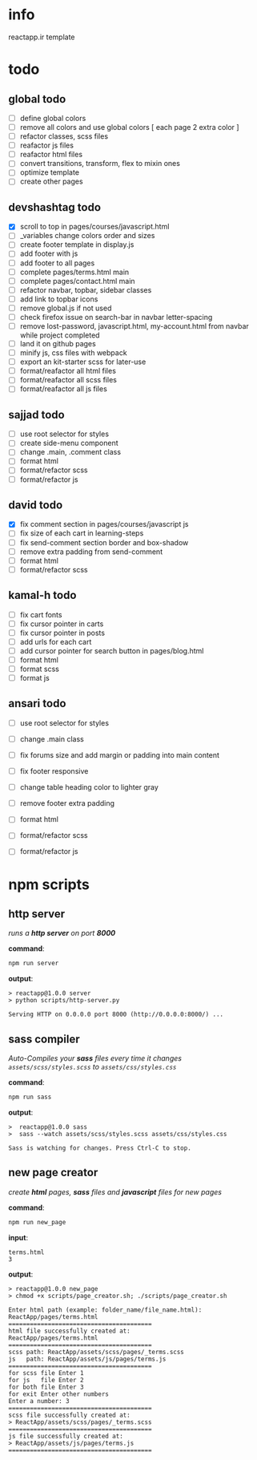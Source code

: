 # info                      
reactapp.ir template 

# todo
## global todo
- [ ] define global colors
- [ ] remove all colors and use global colors [ each page 2 extra color ]
- [ ] refactor classes, scss files
- [ ] reafactor js files
- [ ] reafactor html files
- [ ] convert transitions, transform, flex to mixin ones
- [ ] optimize template
- [ ] create other pages

## devshashtag todo
- [x] scroll to top in pages/courses/javascript.html
- [ ] \_variables change colors order and sizes
- [ ] create footer template in display.js
- [ ] add footer with js
- [ ] add footer to all pages
- [ ] complete pages/terms.html main
- [ ] complete pages/contact.html main
- [ ] refactor navbar, topbar, sidebar classes
- [ ] add link to topbar icons
- [ ] remove global.js if not used
- [ ] check firefox issue on search-bar in navbar letter-spacing
- [ ] remove lost-password, javascript.html, my-account.html from navbar while project completed
- [ ] land it on github pages
- [ ] minify js, css files with webpack
- [ ] export an kit-starter scss for later-use 
- [ ] format/reafactor all html files
- [ ] format/reafactor all scss files
- [ ] format/reafactor all js files

## sajjad todo
- [ ] use root selector for styles
- [ ] create side-menu component
- [ ] change .main, .comment class 
- [ ] format html 
- [ ] format/refactor scss 
- [ ] format/refactor js

## david todo
- [x] fix comment section in pages/courses/javascript js
- [ ] fix size of each cart in learning-steps
- [ ] fix send-comment section border and box-shadow
- [ ] remove extra padding from send-comment
- [ ] format html 
- [ ] format/refactor scss 

## kamal-h todo
- [ ] fix cart fonts 
- [ ] fix cursor pointer in carts
- [ ] fix cursor pointer in posts
- [ ] add urls for each cart
- [ ] add cursor pointer for search button in pages/blog.html
- [ ] format html 
- [ ] format scss 
- [ ] format js

## ansari todo
- [ ] use root selector for styles
- [ ] change .main class 
- [ ] fix forums size and add margin or padding into main content
- [ ] fix footer responsive
- [ ] change table heading color to lighter gray
- [ ] remove footer extra padding
- [ ] format html 
- [ ] format/refactor scss 
- [ ] format/refactor js


# npm scripts

## http server

*runs a **http server** on port **8000***

**command**:
```bash 
npm run server
```
**output**:
```console
> reactapp@1.0.0 server
> python scripts/http-server.py

Serving HTTP on 0.0.0.0 port 8000 (http://0.0.0.0:8000/) ...
```

## sass compiler
*Auto-Compiles your **sass** files every time it changes* *`assets/scss/styles.scss` to `assets/css/styles.css`*

**command**:
```bash 
npm run sass
```

**output**:
```console
>  reactapp@1.0.0 sass
>  sass --watch assets/scss/styles.scss assets/css/styles.css

Sass is watching for changes. Press Ctrl-C to stop.
```



## new page creator
*create **html** pages, **sass** files and **javascript** files for new pages*

**command**:
```bash 
npm run new_page
```

**input**:
```console
terms.html
3
```

**output**:
```console
> reactapp@1.0.0 new_page
> chmod +x scripts/page_creator.sh; ./scripts/page_creator.sh

Enter html path (example: folder_name/file_name.html):
ReactApp/pages/terms.html
========================================
html file successfully created at:
ReactApp/pages/terms.html
========================================
scss path: ReactApp/assets/scss/pages/_terms.scss
js   path: ReactApp/assets/js/pages/terms.js
========================================
for scss file Enter 1
for js   file Enter 2
for both file Enter 3
for exit Enter other numbers
Enter a number: 3
========================================
scss file successfully created at:
> ReactApp/assets/scss/pages/_terms.scss
========================================
js file successfully created at:
> ReactApp/assets/js/pages/terms.js
========================================
```
